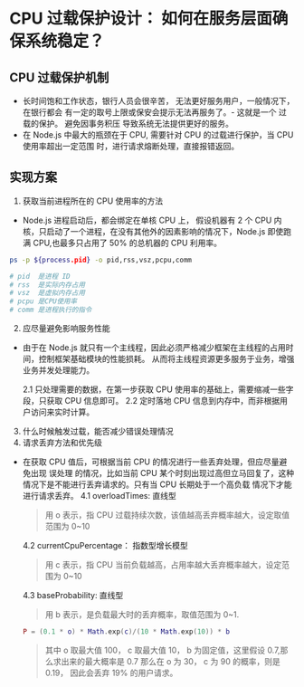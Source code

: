 # CPU 过载保护设计： 如何在服务层面确保系统稳定？

## CPU 过载保护机制

- 长时间饱和工作状态，银行人员会很辛苦， 无法更好服务用户，一般情况下，在银行都会
  有一定的取号上限或保安会提示无法再服务了。- 这就是一个 过载的保护。 避免因事务积压
  导致系统无法提供更好的服务。
- 在 Node.js 中最大的瓶颈在于 CPU, 需要针对 CPU 的过载进行保护，当 CPU 使用率超出一定范围
  时，进行请求熔断处理，直接报错返回。

## 实现方案

1. 获取当前进程所在的 CPU 使用率的方法

- Node.js 进程启动后，都会绑定在单核 CPU 上， 假设机器有 2 个 CPU 内核，只启动了一个进程，在没有其他外的因素影响的情况下，Node.js
  即使跑满 CPU,也最多只占用了 50% 的总机器的 CPU 利用率。

```sh
ps -p ${process.pid} -o pid,rss,vsz,pcpu,comm

# pid  是进程 ID
# rss  是实际内存占用
# vsz  是虚拟内存占用
# pcpu 是CPU使用率
# comm 是进程执行的指令
```

2. 应尽量避免影响服务性能

- 由于在 Node.js 就只有一个主线程，因此必须严格减少框架在主线程的占用时间，控制框架基础模块的性能损耗。
  从而将主线程资源更多服务于业务，增强业务并发处理能力。

  2.1 只处理需要的数据，在第一步获取 CPU 使用率的基础上，需要缩减一些字段，只获取 CPU 信息即可。
  2.2 定时落地 CPU 信息到内存中，而非根据用户访问来实时计算。

3. 什么时候触发过载，能否减少错误处理情况
4. 请求丢弃方法和优先级

- 在获取 CPU 值后，可根据当前 CPU 的情况进行一些丢弃处理，但应尽量避免出现 误处理 的情况，比如当前 CPU
  某个时刻出现过高但立马回复了，这种情况下是不能进行丢弃请求的。只有当 CPU 长期处于一个高负载 情况下才能进行请求丢弃。
  4.1 overloadTimes: 直线型

  > 用 o 表示，指 CPU 过载持续次数，该值越高丢弃概率越大，设定取值范围为 0~10

  4.2 currentCpuPercentage： 指数型增长模型

  > 用 c 表示，指 CPU 当前负载越高，占用率越大丢弃概率越大，设定范围为 0~10

  4.3 baseProbability: 直线型

  > 用 b 表示，是负载最大时的丢弃概率，取值范围为 0~1.

  ```lua
  P = (0.1 * o) * Math.exp(c)/(10 * Math.exp(10)) * b
  ```

  > 其中 o 取最大值 100， c 取最大值 10， b 为固定值，这里假设 0.7,那么求出来的最大概率是 0.7
  > 那么在 o 为 30， c 为 90 的概率，则是 0.19， 因此会丢弃 19% 的用户请求。
